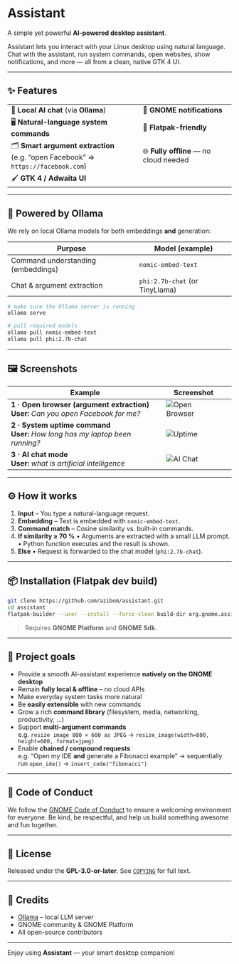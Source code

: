 # Assistant

A simple yet powerful **AI-powered desktop assistant**.

Assistant lets you interact with your Linux desktop using natural language.  
Chat with the assistant, run system commands, open websites, show notifications, and more — all from a clean, native GTK 4 UI.

---

## ✨ Features

| | |
|---|---|
| 🧠 **Local AI chat** (via **Ollama**) | 🔔 **GNOME notifications** |
| 🖥️ **Natural-language system commands** | 🔎 **Flatpak-friendly** |
| 🗂️ **Smart argument extraction**<br>(e.g. “open Facebook” ⇒ `https://facebook.com`) | 🌐 **Fully offline** — no cloud needed |
| 🖌️ **GTK 4 / Adwaita UI**  |

---

## 🚀 Powered by Ollama

We rely on local Ollama models for both embeddings **and** generation:

| Purpose | Model (example) |
|---------|-----------------|
| Command understanding (embeddings) | `nomic-embed-text` |
| Chat & argument extraction | `phi:2.7b-chat` (or TinyLlama) |

```bash
# make sure the Ollama server is running
ollama serve

# pull required models
ollama pull nomic-embed-text
ollama pull phi:2.7b-chat
````

---

## 🖼️ Screenshots

| Example                                                                                                                                                                                      | Screenshot                                                                                          |                                                   |
| -------------------------------------------------------------------------------------------------------------------------------------------------------------------------------------------- | --------------------------------------------------------------------------------------------------- | ------------------------------------------------- |
| **1 · Open browser (argument extraction)**<br>**User:** *Can you open Facebook for me?*<br>                                                       | ![Open Browser](docs/screenshots/Screenshot1.png) |
| **2 · System uptime command**<br>**User:** *How long has my laptop been running?*                                        | ![Uptime](docs/screenshots/Screenshot2.png)                                                         |                                                   |
| **3 · AI chat mode**<br>**User:** *what is artificial intelligence*<br> | ![AI Chat](docs/screenshots/Screenshot3.png)                                                        |                                                   |

---

## ⚙️ How it works

1. **Input** – You type a natural-language request.
2. **Embedding** – Text is embedded with `nomic-embed-text`.
3. **Command match** – Cosine similarity vs. built-in commands.
4. **If similarity ≥ 70 %**
   • Arguments are extracted with a small LLM prompt.
   • Python function executes and the result is shown.
5. **Else**
   • Request is forwarded to the chat model (`phi:2.7b-chat`).
---

## 📦 Installation (Flatpak dev build)

```bash
git clone https://github.com/azibom/assistant.git
cd assistant
flatpak-builder --user --install --force-clean build-dir org.gnome.assistant.json
```

> Requires **GNOME Platform** and **GNOME Sdk**.

---

## 🎯 Project goals

* Provide a smooth AI-assistant experience **natively on the GNOME desktop**
* Remain **fully local & offline** – no cloud APIs
* Make everyday system tasks more natural
* Be **easily extensible** with new commands
* Grow a rich **command library** (filesystem, media, networking, productivity, …)
* Support **multi-argument commands**  
  e.g. `resize image 800 × 600 as JPEG` → `resize_image(width=800, height=600, format=jpeg)`
* Enable **chained / compound requests**  
  e.g. “Open my IDE **and** generate a Fibonacci example” → sequentially run `open_ide()` → `insert_code("fibonacci")`


---

## 🤝 Code of Conduct
We follow the [GNOME Code of Conduct](https://wiki.gnome.org/Foundation/CodeOfConduct) to ensure a welcoming environment for everyone. Be kind, be respectful, and help us build something awesome and fun together. 

---

## 📝 License

Released under the **GPL-3.0-or-later**.
See [`COPYING`](COPYING) for full text.

---

## 🙏 Credits

* [Ollama](https://ollama.com/) – local LLM server
* GNOME community & GNOME Platform
* All open-source contributors

---

Enjoy using **Assistant** — your smart desktop companion!
